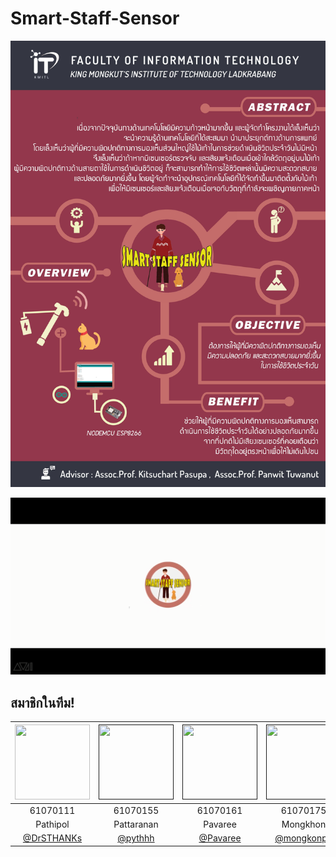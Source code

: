 # Smart-Staff-Sensor

![](img/poster.jpg)

![](img/vdo.png)


## สมาชิกในทีม!
|<a href="img/numbar1"><img src="https://scontent.fbkk2-7.fna.fbcdn.net/v/t1.0-1/c0.0.959.959a/51294643_1593597264119498_5977511882280402944_n.jpg?_nc_cat=109&_nc_ht=scontent.fbkk2-7.fna&oh=99799e3645189b8f86fa01effee59895&oe=5D7382A2" width="120" height="120"></a>|<a href=""><img src="https://scontent.fbkk2-8.fna.fbcdn.net/v/t1.0-9/49552288_1950063791777887_6708105022128783360_n.jpg?_nc_cat=103&_nc_ht=scontent.fbkk2-8.fna&oh=3f05fa92fe8cdb6616dcae7cb143c90b&oe=5D64C5F5" width="120" height="120"></a>|<a href=""><img src="https://scontent.fbkk2-6.fna.fbcdn.net/v/t1.0-9/32671987_1759429694113482_2658669208165941248_n.jpg?_nc_cat=111&_nc_ht=scontent.fbkk2-6.fna&oh=e4609460c3e5ff4c74150cbbbccc5b0a&oe=5D2BD002" width="120" height="120"></a>|<a href=""><img src="https://scontent.fbkk2-8.fna.fbcdn.net/v/t1.0-9/36137197_1923658121010922_4222860266888495104_n.jpg?_nc_cat=105&_nc_ht=scontent.fbkk2-8.fna&oh=572eb3ec6d9852d488352df1499b6635&oe=5D6755C7" width="120" height="120"></a>|
|:-------------:|:-------------:|:-------------:|:-------------:|
| 61070111      | 61070155      | 61070161      | 61070175      |
| Pathipol      | Pattaranan    | Pavaree       | Mongkhon      |
| [@DrSTHANKs]() | [@pythhh]() | [@Pavaree]() | [@mongkonpc]()  

